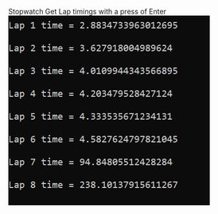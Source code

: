Stopwatch
Get Lap timings with a press of Enter
![alt text](https://github.com/aashutosh0012/Python/blob/master/Date%20%26%20Time%20Module%20Projects/Stopwatch%20with%20Lap%20Time/image.png)
